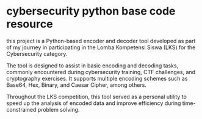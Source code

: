 # cybersecurity python base code resource 

this project is a Python-based encoder and decoder tool developed as part of my journey in participating in the Lomba Kompetensi Siswa (LKS) for the Cybersecurity category.

The tool is designed to assist in basic encoding and decoding tasks, commonly encountered during cybersecurity training, CTF challenges, and cryptography exercises. It supports multiple encoding schemes such as Base64, Hex, Binary, and Caesar Cipher, among others.

Throughout the LKS competition, this tool served as a personal utility to speed up the analysis of encoded data and improve efficiency during time-constrained problem solving.
